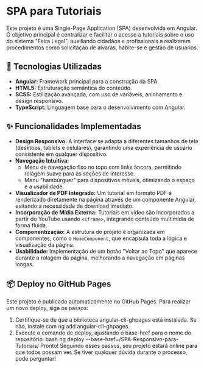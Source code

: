 # SPA para Tutoriais

Este projeto é uma Single-Page Application (SPA) desenvolvida em Angular. O objetivo principal é centralizar e facilitar o acesso a tutoriais sobre o uso do sistema "Feira Legal", auxiliando cidadãos e profissionais a realizarem procedimentos como solicitação de alvarás, habite-se e gestão de usuários.

## 🚀 Tecnologias Utilizadas

- **Angular:** Framework principal para a construção da SPA.
- **HTML5:** Estruturação semântica do conteúdo.
- **SCSS:** Estilização avançada, com uso de variáveis, aninhamento e design responsivo.
- **TypeScript:** Linguagem base para o desenvolvimento com Angular.

## ✨ Funcionalidades Implementadas

- **Design Responsivo:** A interface se adapta a diferentes tamanhos de tela (desktops, tablets e celulares), garantindo uma experiência de usuário consistente em qualquer dispositivo.
- **Navegação Intuitiva:**
  - Menu de navegação fixo no topo com links âncora, permitindo rolagem suave para as seções de interesse.
  - Menu "hambúrguer" para dispositivos móveis, otimizando o espaço e a usabilidade.
- **Visualizador de PDF Integrado:** Um tutorial em formato PDF é renderizado diretamente na página através de um componente Angular, evitando a necessidade de download imediato.
- **Incorporação de Mídia Externa:** Tutoriais em vídeo são incorporados a partir do YouTube usando `<iframe>`, integrando conteúdo multimídia de forma fluida.
- **Componentização:** A estrutura do projeto é organizada em componentes, como o `HomeComponent`, que encapsula toda a lógica e visualização da página.
- **Usabilidade:** Implementação de um botão "Voltar ao Topo" que aparece durante a rolagem da página, melhorando a navegação em páginas longas.

## 📦 Deploy no GitHub Pages
Este projeto é publicado automaticamente no GitHub Pages. 
Para realizar um novo deploy, siga os passos: 
1. Certifique-se de que a biblioteca angular-cli-ghpages está instalada. Se não, instale com ng add angular-cli-ghpages.
2. Execute o comando de deploy, ajustando o base-href para o nome do repositório: bash ng deploy --base-href=/SPA-Responsivo-para-Tutoriais/ 
Pronto! Seguindo esses passos, seu projeto estará online para que todos possam ver. Se tiver qualquer dúvida durante o processo, pode perguntar!


